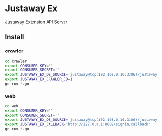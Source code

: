 Justaway Ex
=============

Justaway Extension API Server

## Install

### crawler

```bash
cd crawler
export CONSUMER_KEY=''
export CONSUMER_SECRET=''
export JUSTAWAY_EX_DB_SOURCE='justaway@tcp(192.168.0.10:3306)/justaway'
export JUSTAWAY_EX_CRAWLER_ID=1
go run *.go
```

### web

```bash
cd web
export CONSUMER_KEY=''
export CONSUMER_SECRET=''
export JUSTAWAY_EX_DB_SOURCE='justaway@tcp(192.168.0.10:3306)/justaway'
export JUSTAWAY_EX_CALLBACK='http://127.0.0.1:8002/signin/callback'
go run *.go
```

